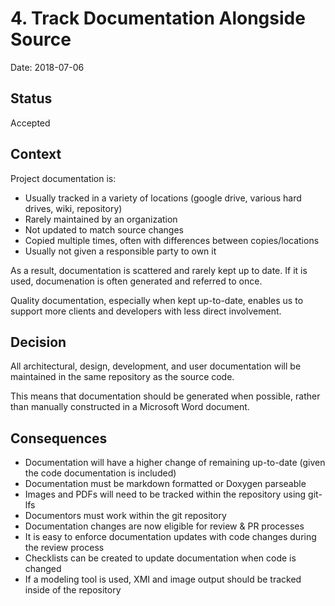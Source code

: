 # 4. Track Documentation Alongside Source

Date: 2018-07-06

## Status

Accepted

## Context

Project documentation is:

* Usually tracked in a variety of locations (google drive, various hard drives, wiki, repository)
* Rarely maintained by an organization
* Not updated to match source changes
* Copied multiple times, often with differences between copies/locations
* Usually not given a responsible party to own it

As a result, documentation is scattered and rarely kept up to date. If it is used, documenation is often generated and referred to once.

Quality documentation, especially when kept up-to-date, enables us to support more clients and developers with less direct involvement.

## Decision

All architectural, design, development, and user documentation will be maintained in the same repository as the source code.

This means that documentation should be generated when possible, rather than manually constructed in a Microsoft Word document.

## Consequences

* Documentation will have a higher change of remaining up-to-date (given the code documentation is included)
* Documentation must be markdown formatted or Doxygen parseable
* Images and PDFs will need to be tracked within the repository using git-lfs
* Documentors must work within the git repository
* Documentation changes are now eligible for review & PR processes
* It is easy to enforce documentation updates with code changes during the review process
* Checklists can be created to update documentation when code is changed
* If a modeling tool is used, XMI and image output should be tracked inside of the repository
